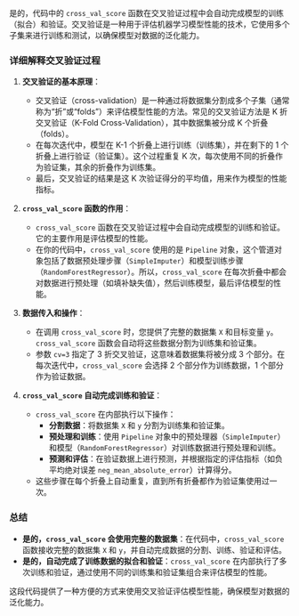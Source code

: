 是的，代码中的 `cross_val_score` 函数在交叉验证过程中会自动完成模型的训练（拟合）和验证。交叉验证是一种用于评估机器学习模型性能的技术，它使用多个子集来进行训练和测试，以确保模型对数据的泛化能力。

### 详细解释交叉验证过程

1. **交叉验证的基本原理**：
   - 交叉验证（cross-validation）是一种通过将数据集分割成多个子集（通常称为“折”或“folds”）来评估模型性能的方法。常见的交叉验证方法是 K 折交叉验证（K-Fold Cross-Validation），其中数据集被分成 K 个折叠（folds）。
   - 在每次迭代中，模型在 K-1 个折叠上进行训练（训练集），并在剩下的 1 个折叠上进行验证（验证集）。这个过程重复 K 次，每次使用不同的折叠作为验证集，其余的折叠作为训练集。
   - 最后，交叉验证的结果是这 K 次验证得分的平均值，用来作为模型的性能指标。

2. **`cross_val_score` 函数的作用**：
   - `cross_val_score` 函数在交叉验证过程中会自动完成模型的训练和验证。它的主要作用是评估模型的性能。
   - 在你的代码中，`cross_val_score` 使用的是 `Pipeline` 对象，这个管道对象包括了数据预处理步骤（`SimpleImputer`）和模型训练步骤（`RandomForestRegressor`）。所以，`cross_val_score` 在每次折叠中都会对数据进行预处理（如填补缺失值），然后训练模型，最后评估模型的性能。

3. **数据传入和操作**：
   - 在调用 `cross_val_score` 时，您提供了完整的数据集 `X` 和目标变量 `y`。`cross_val_score` 函数会自动将这些数据分割为训练集和验证集。
   - 参数 `cv=3` 指定了 3 折交叉验证，这意味着数据集将被分成 3 个部分。在每次迭代中，`cross_val_score` 会选择 2 个部分作为训练数据，1 个部分作为验证数据。

4. **`cross_val_score` 自动完成训练和验证**：
   - `cross_val_score` 在内部执行以下操作：
     - **分割数据**：将数据集 `X` 和 `y` 分割为训练集和验证集。
     - **预处理和训练**：使用 `Pipeline` 对象中的预处理器（`SimpleImputer`）和模型（`RandomForestRegressor`）对训练数据进行预处理和训练。
     - **预测和评估**：在验证数据上进行预测，并根据指定的评估指标（如负平均绝对误差 `neg_mean_absolute_error`）计算得分。
   - 这些步骤在每个折叠上自动重复，直到所有折叠都作为验证集使用过一次。

### 总结

- **是的，`cross_val_score` 会使用完整的数据集**：在代码中，`cross_val_score` 函数接收完整的数据集 `X` 和 `y`，并自动完成数据的分割、训练、验证和评估。
- **是的，自动完成了训练数据的拟合和验证**：`cross_val_score` 在内部执行了多次训练和验证，通过使用不同的训练集和验证集组合来评估模型的性能。

这段代码提供了一种方便的方式来使用交叉验证评估模型性能，确保模型对数据的泛化能力。